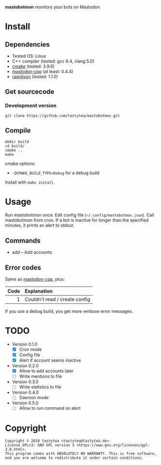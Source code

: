 **mastobotmon** monitors your bots on Mastodon.

# Install

## Dependencies

 * Tested OS: Linux
 * C++ compiler (tested: gcc 6.4, clang 5.0)
 * [cmake](https://cmake.org/) (tested: 3.9.6)
 * [mastodon-cpp](https://github.com/tastytea/mastodon-cpp) (at least: 0.4.4)
 * [rapidjson](http://rapidjson.org/) (tested: 1.1.0)

## Get sourcecode

### Development version

    git clone https://github.com/tastytea/mastobotmon.git

## Compile

    mkdir build
    cd build/
    cmake ..
    make

cmake options:

 * `-DCMAKE_BUILD_TYPE=Debug` for a debug build

Install with `make install`.

# Usage

Run mastobotmon once. Edit config file (`~/.config/mastobotmon.json`).
Call mastobotmon from cron. If a bot is inactive for longer than the specified
minutes, it prints an alert to stdout.

## Commands
* add – Add accounts

## Error codes

Same as [mastodon-cpp](https://github.com/tastytea/mastodon-cpp/blob/master/README.md#error-codes), plus:

|      Code | Explanation                   |
| --------: |:------------------------------|
|         1 | Couldn't read / create config |

If you use a debug build, you get more verbose error messages.

# TODO

* Version 0.1.0
    * [x] Cron mode
    * [x] Config file
    * [x] Alert if account seems inactive
* Version 0.2.0
    * [x] Allow to add accounts later
    * [ ] Write mentions to file
* Version 0.3.0
    * [ ] Write statistics to file
* Version 0.4.0
    * [ ] Daemon mode
* Version 0.5.0
    * [ ] Allow to run command on alert

# Copyright

    Copyright © 2018 tastytea <tastytea@tastytea.de>.
    License GPLv3: GNU GPL version 3 <https://www.gnu.org/licenses/gpl-3.0.html>.
    This program comes with ABSOLUTELY NO WARRANTY. This is free software,
    and you are welcome to redistribute it under certain conditions.

